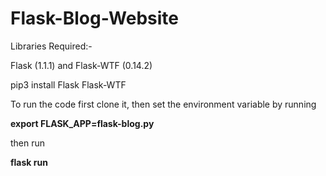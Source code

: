 # Flask-Blog-Website

Libraries Required:-

Flask (1.1.1) and Flask-WTF (0.14.2)

pip3 install Flask Flask-WTF

To run the code first clone it, then set the environment variable by running 

**export FLASK_APP=flask-blog.py**

then run

**flask run**
